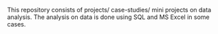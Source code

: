 This repository consists of projects/ case-studies/ mini projects on data analysis. The analysis on data is done using SQL and MS Excel in some cases. 
